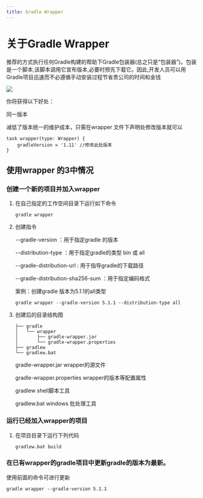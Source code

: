 ```yaml
---
title: Gradle Wrapper
---
```


# 关于Gradle Wrapper

推荐的方式执行任何Gradle构建的帮助下Gradle包装器(总之只是“包装器”)。包装是一个脚本,该脚本调用它宣布版本,必要时预先下载它。因此,开发人员可以用Gradle项目迅速而不必遵循手动安装过程节省贵公司的时间和金钱 

![](https://docs.gradle.org/current/userguide/img/wrapper-workflow.png)

你将获得以下好处：

同一版本

减低了版本统一的维护成本，只需在wrapper 文件下声明处修改版本就可以

```
task wrapper(type: Wrapper) {
    gradleVersion = '1.11' //修改此处版本
}
```

## 使用wrapper 的3中情况

### 创建一个新的项目并加入wrapper

1. 在自己指定的工作空间目录下运行如下命令

   ```
   gradle wrapper
   ```

2. 创建指令

   --gradle-version ：用于指定gradle 的版本

   --distribution-type ：用于指定gradle的类型 bin 或 all

   --gradle-distribution-url : 用于指导gradle的下载路径

   --gradle-distribution-sha256-sum ：用于指定编码格式

   案例：创建gradle 版本为5.1.1的all类型

   ```
   gradle wrapper --gradle-version 5.1.1 --distribution-type all
   ```

3. 创建后的目录结构图

   ```
   ├── gradle
   │   └── wrapper
   │       ├── gradle-wrapper.jar
   │       └── gradle-wrapper.properties
   ├── gradlew
   └── gradlew.bat
   ```

   gradle-wrapper.jar  wrapper的源文件

   gradle-wrapper.properties  wrapper的版本等配置属性

   gradlew  shell脚本工具

   gradlew.bat windows 批处理工具

### 运行已经加入wrapper的项目

1. 在项目目录下运行下列代码

   ```
   gradlew.bat build
   ```

   

### 在已有wrapper的gradle项目中更新gradle的版本为最新。

使用前面的命令可进行更新

```
gradle wrapper --gradle-version 5.1.1
```


